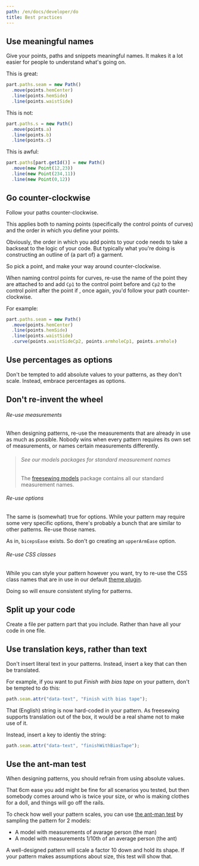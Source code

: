 ```yaml
---
path: /en/docs/developer/do
title: Best practices
---
```


## Use meaningful names

Give your points, paths and snippets meaningful names. It makes it a lot easier for people to understand what's going on.

This is great:

```js
part.paths.seam = new Path()
  .move(points.hemCenter)
  .line(points.hemSide)
  .line(points.waistSide)
```

This is not:

```js
part.paths.s = new Path()
  .move(points.a)
  .line(points.b)
  .line(points.c)
```

This is awful:

```js
part.paths[part.getId()] = new Path()
  .move(new Point(12,23))
  .line(new Point(234,11))
  .line(new Point(0,12))
```

## Go counter-clockwise

Follow your paths counter-clockwise.

This applies both to naming points (specifically the control points of curves) and the order in which you define your points.

Obviously, the order in which you add points to your code needs to take a backseat to the logic of your code. But typically what you're doing is constructing an outline of (a part of) a garment.

So pick a point, and make your way around counter-clockwise.

When naming control points for curves, re-use the name of the point they are attached to and add `Cp1` to the control point before and `Cp2` to the control point after the point if , once again, you'd follow your path counter-clockwise.

For example:

```js
part.paths.seam = new Path()
  .move(points.hemCenter)
  .line(points.hemSide)
  .line(points.waistSide)
  .curve(points.waistSideCp2, points.armholeCp1, points.armhole)
```

## Use percentages as options

Don't be tempted to add absolute values to your patterns, as they don't scale. Instead, embrace percentages as options.

## Don't re-invent the wheel

###### Re-use measurements

When designing patterns, re-use the measurements that are already in use as much as possible. Nobody wins when every pattern requires its own set of measurements, or names certain measurements differently.

> ###### See our models packages for standard measurement names
> 
> The [freesewing models](https://github.com/freesewing/models) package contains all our standard measurement names.

###### Re-use options

The same is (somewhat) true for options. While your pattern may require some very specific options, there's probably a bunch that are similar to other patterns. Re-use those names.

As in, `bicepsEase` exists. So don't go creating an `upperArmEase` option.

###### Re-use CSS classes

While you can style your pattern however you want, try to re-use the CSS class names that are in use in our default [theme plugin](https://github.com/freesewing/plugin-theme).

Doing so will ensure consistent styling for patterns.

## Split up your code

Create a file per pattern part that you include. Rather than have all your code in one file.

## Use translation keys, rather than text

Don't insert literal text in your patterns. Instead, insert a key that can then be translated.

For example, if you want to put *Finish with bias tape* on your pattern, don't be tempted to do this:

```js
path.seam.attr("data-text", "Finish with bias tape");
```

That (English) string is now hard-coded in your pattern. As freesewing supports translation out of the box, it would be a real shame not to make use of it.

Instead, insert a key to identiy the string:

```js
path.seam.attr("data-text", "finishWithBiasTape");
```

## Use the ant-man test

When designing patterns, you should refrain from using absolute values.

That 6cm ease you add might be fine for all scenarios you tested, but then somebody comes around who is twice your size, or who is making clothes for a doll, and things will go off the rails.

To check how well your pattern scales, you can use [the ant-man test](https://github.com/freesewing/antman) by sampling the pattern for 2 models:

- A model with measurements of avarage person (the man)
- A model with measurements 1/10th of an average person (the ant)

A well-designed pattern will scale a factor 10 down and hold its shape. If your pattern makes assumptions about size, this test will show that.